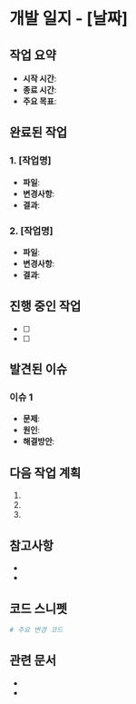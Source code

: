 # 개발 일지 - [날짜]

## 작업 요약
- **시작 시간**: 
- **종료 시간**: 
- **주요 목표**: 

## 완료된 작업
### 1. [작업명]
- **파일**: 
- **변경사항**: 
- **결과**: 

### 2. [작업명]
- **파일**: 
- **변경사항**: 
- **결과**: 

## 진행 중인 작업
- [ ] 
- [ ] 

## 발견된 이슈
### 이슈 1
- **문제**: 
- **원인**: 
- **해결방안**: 

## 다음 작업 계획
1. 
2. 
3. 

## 참고사항
- 
- 

## 코드 스니펫
```python
# 주요 변경 코드
```

## 관련 문서
- 
- 